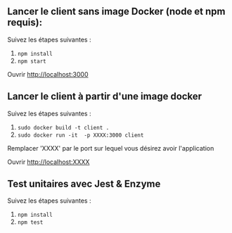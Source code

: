 ## Lancer le client sans image Docker (node et npm requis): 

Suivez les étapes suivantes :

1. `npm install`
2. `npm start`

Ouvrir [http://localhost:3000](http://localhost:3000)

## Lancer le client à partir d'une image docker

Suivez les étapes suivantes :

1. `sudo docker build -t client .`
2. `sudo docker run -it  -p XXXX:3000 client`

Remplacer 'XXXX' par le port sur lequel vous désirez avoir l'application

Ouvrir [http://localhost:XXXX](http://localhost:XXXX)

## Test unitaires avec Jest & Enzyme

Suivez les étapes suivantes :

1. `npm install`
2. `npm test`

